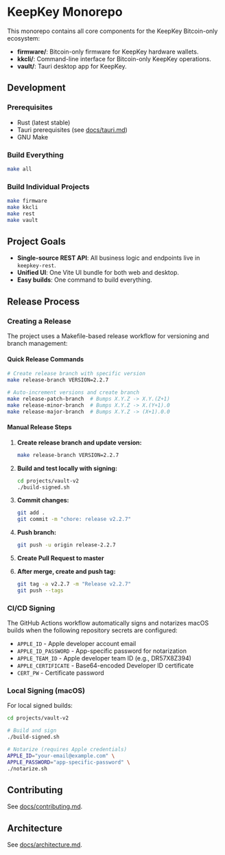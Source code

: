 # KeepKey Monorepo

This monorepo contains all core components for the KeepKey Bitcoin-only ecosystem:

- **firmware/**: Bitcoin-only firmware for KeepKey hardware wallets.
- **kkcli/**: Command-line interface for Bitcoin-only KeepKey operations.
- **vault/**: Tauri desktop app for KeepKey.

## Development

### Prerequisites

- Rust (latest stable)
- Tauri prerequisites (see [docs/tauri.md](docs/tauri.md))
- GNU Make

### Build Everything

```sh
make all
```

### Build Individual Projects

```sh
make firmware
make kkcli
make rest
make vault
```

## Project Goals

- **Single-source REST API**: All business logic and endpoints live in `keepkey-rest`.
- **Unified UI**: One Vite UI bundle for both web and desktop.
- **Easy builds**: One command to build everything.

## Release Process

### Creating a Release

The project uses a Makefile-based release workflow for versioning and branch management:

#### Quick Release Commands

```bash
# Create release branch with specific version
make release-branch VERSION=2.2.7

# Auto-increment versions and create branch
make release-patch-branch  # Bumps X.Y.Z -> X.Y.(Z+1)
make release-minor-branch  # Bumps X.Y.Z -> X.(Y+1).0
make release-major-branch  # Bumps X.Y.Z -> (X+1).0.0
```

#### Manual Release Steps

1. **Create release branch and update version:**
   ```bash
   make release-branch VERSION=2.2.7
   ```

2. **Build and test locally with signing:**
   ```bash
   cd projects/vault-v2
   ./build-signed.sh
   ```

3. **Commit changes:**
   ```bash
   git add .
   git commit -m "chore: release v2.2.7"
   ```

4. **Push branch:**
   ```bash
   git push -u origin release-2.2.7
   ```

5. **Create Pull Request to master**

6. **After merge, create and push tag:**
   ```bash
   git tag -a v2.2.7 -m "Release v2.2.7"
   git push --tags
   ```

### CI/CD Signing

The GitHub Actions workflow automatically signs and notarizes macOS builds when the following repository secrets are configured:

- `APPLE_ID` - Apple developer account email
- `APPLE_ID_PASSWORD` - App-specific password for notarization
- `APPLE_TEAM_ID` - Apple developer team ID (e.g., DR57X8Z394)
- `APPLE_CERTIFICATE` - Base64-encoded Developer ID certificate
- `CERT_PW` - Certificate password

### Local Signing (macOS)

For local signed builds:

```bash
cd projects/vault-v2

# Build and sign
./build-signed.sh

# Notarize (requires Apple credentials)
APPLE_ID="your-email@example.com" \
APPLE_PASSWORD="app-specific-password" \
./notarize.sh
```

## Contributing

See [docs/contributing.md](docs/contributing.md).

## Architecture

See [docs/architecture.md](docs/architecture.md).





